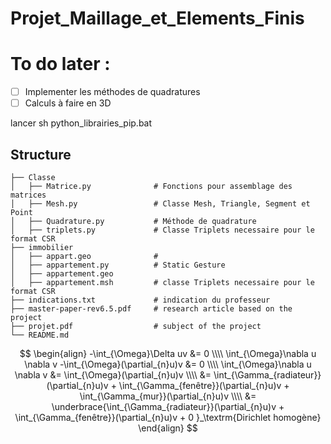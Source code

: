 <script type="text/javascript" async
  src="https://cdnjs.cloudflare.com/ajax/libs/mathjax/2.7.7/MathJax.js?config=TeX-MML-AM_CHTML">
</script>

# Projet_Maillage_et_Elements_Finis


# To do later : 
- [ ]  Implementer les méthodes de quadratures 
- [ ] Calculs à faire en 3D 

lancer sh python_librairies_pip.bat

## Structure 
```
├── Classe            
│   ├── Matrice.py              # Fonctions pour assemblage des matrices 
│   ├── Mesh.py                 # Classe Mesh, Triangle, Segment et Point 
│   ├── Quadrature.py           # Méthode de quadrature
│   ├── triplets.py             # Classe Triplets necessaire pour le format CSR
├── immobilier           
│   ├── appart.geo              # 
│   ├── appartement.py          # Static Gesture
│   ├── appartement.geo
│   ├── appartement.msh         # classe Triplets necessaire pour le format CSR
├── indications.txt             # indication du professeur
├── master-paper-rev6.5.pdf     # research article based on the project
├── projet.pdf                  # subject of the project 
└── README.md
```
$$
\begin{align}
-\int_{\Omega}\Delta uv &= 0 \\\\
\int_{\Omega}\nabla u \nabla v  -\int_{\Omega}(\partial_{n}u)v &= 0 \\\\
\int_{\Omega}\nabla u \nabla v &= \int_{\Omega}(\partial_{n}u)v \\\\
&=  \int_{\Gamma_{radiateur}}(\partial_{n}u)v +  \int_{\Gamma_{fenêtre}}(\partial_{n}u)v +  \int_{\Gamma_{mur}}(\partial_{n}u)v \\\\
&=  \underbrace{\int_{\Gamma_{radiateur}}(\partial_{n}u)v +  \int_{\Gamma_{fenêtre}}(\partial_{n}u)v + 0 }_\textrm{Dirichlet homogène}
\end{align}
$$